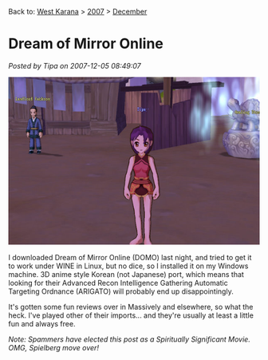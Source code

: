 Back to: [West Karana](/posts/westkarana.md) > [2007](/posts/2007/westkarana.md) > [December](./westkarana.md)
# Dream of Mirror Online

*Posted by Tipa on 2007-12-05 08:49:07*

![domo-2007-12-05-07-41-12-99.jpg](../../../uploads/2007/12/domo-2007-12-05-07-41-12-99.jpg)

I downloaded Dream of Mirror Online (DOMO) last night, and tried to get it to work under WINE in Linux, but no dice, so I installed it on my Windows machine. 3D anime style Korean (not Japanese) port, which means that looking for their Advanced Recon Intelligence Gathering Automatic Targeting Ordnance (ARIGATO) will probably end up disappointingly.

It's gotten some fun reviews over in Massively and elsewhere, so what the heck. I've played other of their imports... and they're usually at least a little fun and always free.

*Note: Spammers have elected this post as a Spiritually Significant Movie. OMG, Spielberg move over!*

